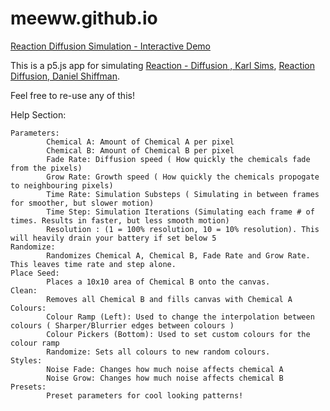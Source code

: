 # meeww.github.io
 
[Reaction Diffusion Simulation - Interactive Demo](https://meeww.github.io/index.html)



This is a p5.js app for simulating [Reaction - Diffusion , Karl Sims](https://www.karlsims.com/rd.html), [Reaction Diffusion, Daniel Shiffman](https://www.youtube.com/watch?v=BV9ny785UNc&t=1303s).




Feel free to re-use any of this!




Help Section: 

	Parameters:
			Chemical A: Amount of Chemical A per pixel
			Chemical B: Amount of Chemical B per pixel
			Fade Rate: Diffusion speed ( How quickly the chemicals fade from the pixels)
			Grow Rate: Growth speed ( How quickly the chemicals propogate to neighbouring pixels)
			Time Rate: Simulation Substeps ( Simulating in between frames for smoother, but slower motion)
			Time Step: Simulation Iterations (Simulating each frame # of times. Results in faster, but less smooth motion)
			Resolution : (1 = 100% resolution, 10 = 10% resolution). This will heavily drain your battery if set below 5
	Randomize:
			Randomizes Chemical A, Chemical B, Fade Rate and Grow Rate. This leaves time rate and step alone.
	Place Seed:
			Places a 10x10 area of Chemical B onto the canvas.
	Clean:
			Removes all Chemical B and fills canvas with Chemical A
	Colours:
			Colour Ramp (Left): Used to change the interpolation between colours ( Sharper/Blurrier edges between colours )
			Colour Pickers (Bottom): Used to set custom colours for the colour ramp
			Randomize: Sets all colours to new random colours.
	Styles:
			Noise Fade: Changes how much noise affects chemical A
			Noise Grow: Changes how much noise affects chemical B
	Presets:
			Preset parameters for cool looking patterns!